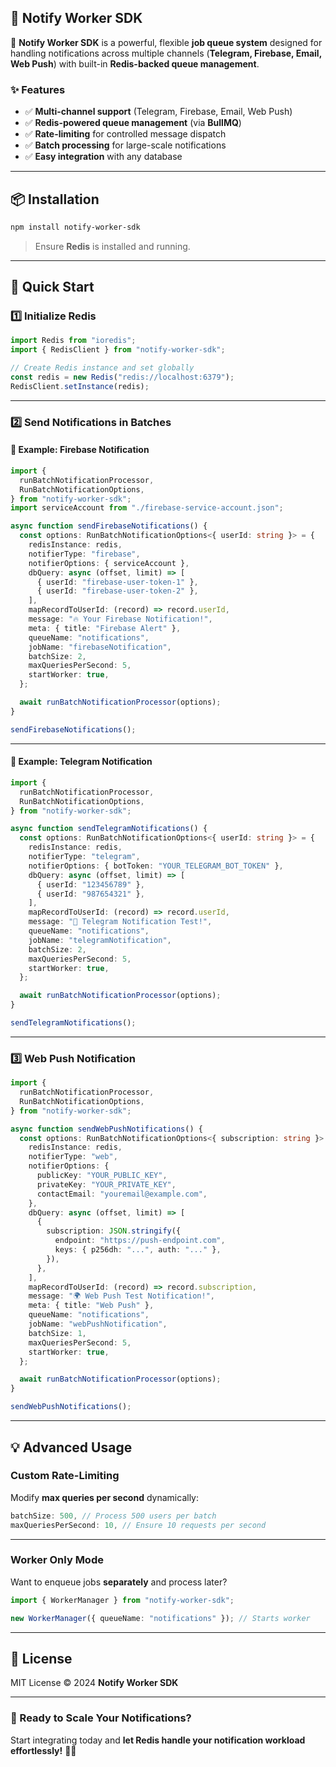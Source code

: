 ## **📢 Notify Worker SDK**

🚀 **Notify Worker SDK** is a powerful, flexible **job queue system** designed for handling notifications across multiple channels (**Telegram, Firebase, Email, Web Push**) with built-in **Redis-backed queue management**.

### **✨ Features**

- ✅ **Multi-channel support** (Telegram, Firebase, Email, Web Push)
- ✅ **Redis-powered queue management** (via **BullMQ**)
- ✅ **Rate-limiting** for controlled message dispatch
- ✅ **Batch processing** for large-scale notifications
- ✅ **Easy integration** with any database

---

## **📦 Installation**

```bash
npm install notify-worker-sdk
```

> Ensure **Redis** is installed and running.

---

## **🚀 Quick Start**

### **1️⃣ Initialize Redis**

```typescript
import Redis from "ioredis";
import { RedisClient } from "notify-worker-sdk";

// Create Redis instance and set globally
const redis = new Redis("redis://localhost:6379");
RedisClient.setInstance(redis);
```

---

### **2️⃣ Send Notifications in Batches**

#### **📌 Example: Firebase Notification**

```typescript
import {
  runBatchNotificationProcessor,
  RunBatchNotificationOptions,
} from "notify-worker-sdk";
import serviceAccount from "./firebase-service-account.json";

async function sendFirebaseNotifications() {
  const options: RunBatchNotificationOptions<{ userId: string }> = {
    redisInstance: redis,
    notifierType: "firebase",
    notifierOptions: { serviceAccount },
    dbQuery: async (offset, limit) => [
      { userId: "firebase-user-token-1" },
      { userId: "firebase-user-token-2" },
    ],
    mapRecordToUserId: (record) => record.userId,
    message: "🔥 Your Firebase Notification!",
    meta: { title: "Firebase Alert" },
    queueName: "notifications",
    jobName: "firebaseNotification",
    batchSize: 2,
    maxQueriesPerSecond: 5,
    startWorker: true,
  };

  await runBatchNotificationProcessor(options);
}

sendFirebaseNotifications();
```

---

#### **📌 Example: Telegram Notification**

```typescript
import {
  runBatchNotificationProcessor,
  RunBatchNotificationOptions,
} from "notify-worker-sdk";

async function sendTelegramNotifications() {
  const options: RunBatchNotificationOptions<{ userId: string }> = {
    redisInstance: redis,
    notifierType: "telegram",
    notifierOptions: { botToken: "YOUR_TELEGRAM_BOT_TOKEN" },
    dbQuery: async (offset, limit) => [
      { userId: "123456789" },
      { userId: "987654321" },
    ],
    mapRecordToUserId: (record) => record.userId,
    message: "📢 Telegram Notification Test!",
    queueName: "notifications",
    jobName: "telegramNotification",
    batchSize: 2,
    maxQueriesPerSecond: 5,
    startWorker: true,
  };

  await runBatchNotificationProcessor(options);
}

sendTelegramNotifications();
```

---

### **3️⃣ Web Push Notification**

```typescript
import {
  runBatchNotificationProcessor,
  RunBatchNotificationOptions,
} from "notify-worker-sdk";

async function sendWebPushNotifications() {
  const options: RunBatchNotificationOptions<{ subscription: string }> = {
    redisInstance: redis,
    notifierType: "web",
    notifierOptions: {
      publicKey: "YOUR_PUBLIC_KEY",
      privateKey: "YOUR_PRIVATE_KEY",
      contactEmail: "youremail@example.com",
    },
    dbQuery: async (offset, limit) => [
      {
        subscription: JSON.stringify({
          endpoint: "https://push-endpoint.com",
          keys: { p256dh: "...", auth: "..." },
        }),
      },
    ],
    mapRecordToUserId: (record) => record.subscription,
    message: "🌍 Web Push Test Notification!",
    meta: { title: "Web Push" },
    queueName: "notifications",
    jobName: "webPushNotification",
    batchSize: 1,
    maxQueriesPerSecond: 5,
    startWorker: true,
  };

  await runBatchNotificationProcessor(options);
}

sendWebPushNotifications();
```

---

## **💡 Advanced Usage**

### **Custom Rate-Limiting**

Modify **max queries per second** dynamically:

```typescript
batchSize: 500, // Process 500 users per batch
maxQueriesPerSecond: 10, // Ensure 10 requests per second
```

---

### **Worker Only Mode**

Want to enqueue jobs **separately** and process later?

```typescript
import { WorkerManager } from "notify-worker-sdk";

new WorkerManager({ queueName: "notifications" }); // Starts worker
```

---

## **📜 License**

MIT License © 2024 **Notify Worker SDK**

---

### **🚀 Ready to Scale Your Notifications?**

Start integrating today and **let Redis handle your notification workload effortlessly!** 🚀🔥
